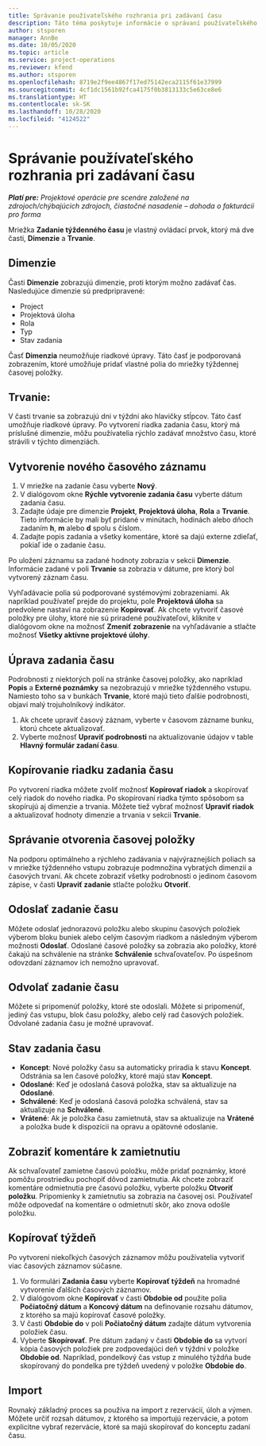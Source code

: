 ```yaml
---
title: Správanie používateľského rozhrania pri zadávaní času
description: Táto téma poskytuje informácie o správaní používateľského rozhrania pri zadávaní času.
author: stsporen
manager: AnnBe
ms.date: 10/05/2020
ms.topic: article
ms.service: project-operations
ms.reviewer: kfend
ms.author: stsporen
ms.openlocfilehash: 8719e2f9ee4867f17ed75142eca2115f61e37999
ms.sourcegitcommit: 4cf1dc1561b92fca4175f0b3813133c5e63ce8e6
ms.translationtype: HT
ms.contentlocale: sk-SK
ms.lasthandoff: 10/28/2020
ms.locfileid: "4124522"
---
```

# <a name="time-entry-ui-behavior"></a>Správanie používateľského rozhrania pri zadávaní času

_**Platí pre:** Projektové operácie pre scenáre založené na zdrojoch/chýbajúcich zdrojoch, čiastočné nasadenie – dohoda o fakturácii pro forma_


Mriežka **Zadanie týždenného času** je vlastný ovládací prvok, ktorý má dve časti, **Dimenzie** a **Trvanie**.

## <a name="dimensions"></a>Dimenzie
Časti **Dimenzie** zobrazujú dimenzie, proti ktorým možno zadávať čas. Nasledujúce dimenzie sú predpripravené:

  - Project
  - Projektová úloha
  - Rola
  - Typ
  - Stav zadania

Časť **Dimenzia** neumožňuje riadkové úpravy. Táto časť je podporovaná zobrazením, ktoré umožňuje pridať vlastné polia do mriežky týždennej časovej položky.

## <a name="duration"></a>Trvanie:
V časti trvanie sa zobrazujú dni v týždni ako hlavičky stĺpcov. Táto časť umožňuje riadkové úpravy. Po vytvorení riadka zadania času, ktorý má príslušné dimenzie, môžu používatelia rýchlo zadávať množstvo času, ktoré strávili v týchto dimenziách.

## <a name="create-a-new-time-entry"></a>Vytvorenie nového časového záznamu

1. V mriežke na zadanie času vyberte **Nový**. 
2. V dialógovom okne **Rýchle vytvorenie zadania času** vyberte dátum zadania času.
3. Zadajte údaje pre dimenzie **Projekt**, **Projektová úloha**, **Rola** a **Trvanie**. Tieto informácie by mali byť pridané v minútach, hodinách alebo dňoch zadaním **h**, **m** alebo **d** spolu s číslom. 
4. Zadajte popis zadania a všetky komentáre, ktoré sa dajú externe zdieľať, pokiaľ ide o zadanie času. 

Po uložení záznamu sa zadané hodnoty zobrazia v sekcii **Dimenzie**. Informácie zadané v poli **Trvanie** sa zobrazia v dátume, pre ktorý bol vytvorený záznam času.

Vyhľadávacie polia sú podporované systémovými zobrazeniami. Ak napríklad používateľ prejde do projektu, pole **Projektová úloha** sa predvolene nastaví na zobrazenie **Kopírovať**. Ak chcete vytvoriť časové položky pre úlohy, ktoré nie sú priradené používateľovi, kliknite v dialógovom okne na možnosť **Zmeniť zobrazenie** na vyhľadávanie a stlačte možnosť **Všetky aktívne projektové úlohy**.

## <a name="edit-a-time-entry"></a>Úprava zadania času 
Podrobnosti z niektorých polí na stránke časovej položky, ako napríklad **Popis** a **Externé poznámky** sa nezobrazujú v mriežke týždenného vstupu. Namiesto toho sa v bunkách **Trvanie**, ktoré majú tieto ďalšie podrobnosti, objaví malý trojuholníkový indikátor. 

1. Ak chcete upraviť časový záznam, vyberte v časovom zázname bunku, ktorú chcete aktualizovať.
2. Vyberte možnosť **Upraviť podrobnosti** na aktualizovanie údajov v table **Hlavný formulár zadaní času**. 

## <a name="copy-a-time-entry-row"></a>Kopírovanie riadku zadania času
Po vytvorení riadka môžete zvoliť možnosť **Kopírovať riadok** a skopírovať celý riadok do nového riadka. Po skopírovaní riadka týmto spôsobom sa skopírujú aj dimenzie a trvania. Môžete tiež vybrať možnosť **Upraviť riadok** a aktualizovať hodnoty dimenzie a trvania v sekcii **Trvanie**.

## <a name="open-a-time-entry-behavior"></a>Správanie otvorenia časovej položky
Na podporu optimálneho a rýchleho zadávania v najvýraznejších poliach sa v mriežke týždenného vstupu zobrazuje podmnožina vybratých dimenzií a časových trvaní. Ak chcete zobraziť všetky podrobnosti o jedinom časovom zápise, v časti **Upraviť zadanie** stlačte položku **Otvoriť**.

## <a name="submit-a-time-entry"></a>Odoslať zadanie času
Môžete odoslať jednorazovú položku alebo skupinu časových položiek výberom bloku buniek alebo celým časovým riadkom a následným výberom možnosti **Odoslať**. Odoslané časové položky sa zobrazia ako položky, ktoré čakajú na schválenie na stránke **Schválenie** schvaľovateľov. Po úspešnom odovzdaní záznamov ich nemožno upravovať.

## <a name="recall-a-time-entry"></a>Odvolať zadanie času
Môžete si pripomenúť položky, ktoré ste odoslali. Môžete si pripomenúť, jediný čas vstupu, blok času položky, alebo celý rad časových položiek. Odvolané zadania času je možné upravovať.

## <a name="time-entry-status"></a>Stav zadania času

- **Koncept**: Nové položky času sa automaticky priradia k stavu **Koncept**. Odstránia sa len časové položky, ktoré majú stav **Koncept**.
- **Odoslané**: Keď je odoslaná časová položka, stav sa aktualizuje na **Odoslané**. 
- **Schválené**: Keď je odoslaná časová položka schválená, stav sa aktualizuje na **Schválené**. 
- **Vrátené**: Ak je položka času zamietnutá, stav sa aktualizuje na **Vrátené** a položka bude k dispozícii na opravu a opätovné odoslanie. 

## <a name="view-rejection-comments"></a>Zobraziť komentáre k zamietnutiu
Ak schvaľovateľ zamietne časovú položku, môže pridať poznámky, ktoré pomôžu prostriedku pochopiť dôvod zamietnutia. Ak chcete zobraziť komentáre odmietnutia pre časovú položku, vyberte položku **Otvoriť položku**. Pripomienky k zamietnutiu sa zobrazia na časovej osi. Používateľ môže odpovedať na komentáre o odmietnutí skôr, ako znova odošle položku.

## <a name="copy-week"></a>Kopírovať týždeň
Po vytvorení niekoľkých časových záznamov môžu používatelia vytvoriť viac časových záznamov súčasne.

1. Vo formulári **Zadania času** vyberte **Kopírovať týždeň** na hromadné vytvorenie ďalších časových záznamov. 
2. V dialógovom okne **Kopírovať** v časti **Obdobie od** použite polia **Počiatočný dátum** a **Koncový dátum** na definovanie rozsahu dátumov, z ktorého sa majú kopírovať časové položky. 
3. V časti **Obdobie do** v poli **Počiatočný dátum** zadajte dátum vytvorenia položiek času. 
4. Vyberte **Skopírovať**. Pre dátum zadaný v časti **Obdobie do** sa vytvorí kópia časových položiek pre zodpovedajúci deň v týždni v položke **Obdobie od**. Napríklad, pondelkový čas vstup z minulého týždňa bude skopírovaný do pondelka pre týždeň uvedený v položke **Obdobie do**.

## <a name="import"></a>Import
Rovnaký základný proces sa používa na import z rezervácií, úloh a výmen. Môžete určiť rozsah dátumov, z ktorého sa importujú rezervácie, a potom explicitne vybrať rezervácie, ktoré sa majú skopírovať do konceptu zadaní času. 
